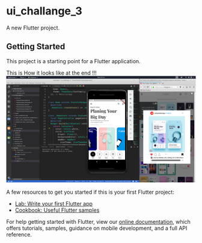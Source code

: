 # ui_challange_3

A new Flutter project.

## Getting Started

This project is a starting point for a Flutter application.

This is How it looks like at the end !!!
![alt text](https://raw.githubusercontent.com/theflutterdev/Music-App-Design-Layout/master/images/Screenshot%20from%202019-08-14%2022-12-44.png)

A few resources to get you started if this is your first Flutter project:

- [Lab: Write your first Flutter app](https://flutter.dev/docs/get-started/codelab)
- [Cookbook: Useful Flutter samples](https://flutter.dev/docs/cookbook)

For help getting started with Flutter, view our
[online documentation](https://flutter.dev/docs), which offers tutorials,
samples, guidance on mobile development, and a full API reference.

